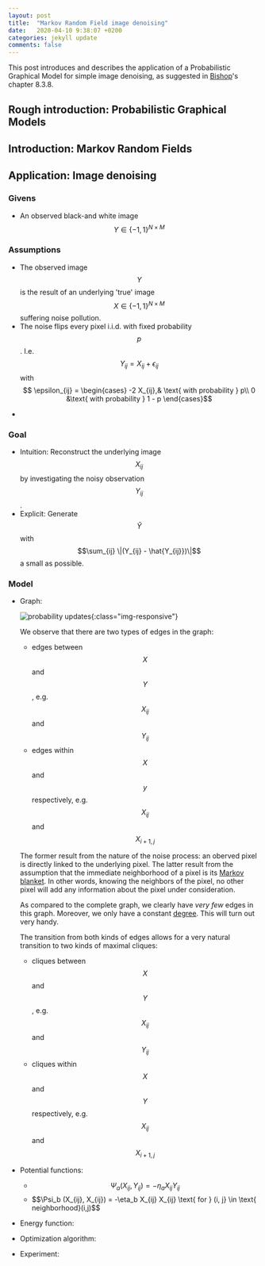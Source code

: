 ```yaml
---
layout: post
title:  "Markov Random Field image denoising"
date:   2020-04-10 9:38:07 +0200
categories: jekyll update
comments: false
---
```

<script type="text/javascript" async
src="https://cdnjs.cloudflare.com/ajax/libs/mathjax/2.7.1/MathJax.js?
config=TeX-AMS-MML_HTMLorMML"></script>

This post introduces and describes the application of a Probabilistic Graphical Model for simple image denoising, as suggested in [Bishop](https://www.microsoft.com/en-us/research/people/cmbishop/prml-book/)'s chapter 8.3.8. 

## Rough introduction: Probabilistic Graphical Models

## Introduction: Markov Random Fields

## Application: Image denoising

### Givens
* An observed black-and white image $$Y \in \{-1, 1\}^{N \times M}$$

### Assumptions
* The observed image $$Y$$ is the result of an underlying 'true' image $$X \in \{-1, 1\}^{N \times M}$$ suffering noise pollution.
* The noise flips every pixel i.i.d. with fixed probability $$p$$. I.e. $$Y_{ij} = X_{ij} + \epsilon_{ij}$$ with
  $$ \epsilon_{ij} =
    \begin{cases}
    -2 X_{ij},& \text{ with probability } p\\
    0 &\text{ with probability } 1 - p
    \end{cases}$$
* ~~~Pixels only depend on their immediate neighbors.

### Goal
* Intuition: Reconstruct the underlying image $$X_{ij}$$ by investigating the noisy observation $$Y_{ij}$$.
* Explicit: Generate $$\hat{Y}$$ with $$\sum_{ij} \|(Y_{ij} - \hat{Y_{ij}})\|$$ a small as possible.

### Model
* Graph:

  ![probability updates](/imgs/mrf/mrf_graph.png){:class="img-responsive"}


  We observe that there are two types of edges in the graph:
  - edges between $$X$$ and $$Y$$, e.g. $$X_{ij}$$ and $$Y_{ij}$$
  - edges within $$X$$ and $$y$$ respectively, e.g. $$X_{ij}$$ and $$X_{i+1,j}$$

  The former result from the nature of the noise process: an oberved pixel is directly linked to the underlying pixel. The latter result from the assumption that the immediate neighborhood of a pixel is its [Markov blanket](https://en.wikipedia.org/wiki/Markov_blanket). In other words, knowing the neighbors of the pixel, no other pixel will add any information about the pixel under consideration.

  As compared to the complete graph, we clearly have _very few_ edges in this graph. Moreover, we only have a constant [degree](https://en.wikipedia.org/wiki/Degree_(graph_theory)). This will turn out very handy.

  The transition from both kinds of edges allows for a very natural transition to two kinds of maximal cliques:
  - cliques between $$X$$ and $$Y$$, e.g. $$X_{ij}$$ and $$Y_{ij}$$
  - cliques within $$X$$ and $$Y$$ respectively, e.g. $$X_{ij}$$ and $$X_{i+1,j}$$

* Potential functions:
  - $$\Psi_a (X_{ij}, Y_{ij}) = -\eta_a X_{ij} Y_{ij}$$
  - $$\Psi_b (X_{ij}, X_{ij}) = -\eta_b X_{ij} X_{ij} \text{ for } (i, j} \in \text{ neighborhood}(i,j)$$
* Energy function:
* Optimization algorithm:
* Experiment: